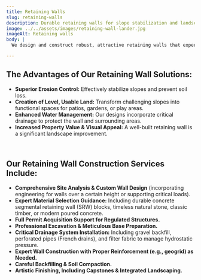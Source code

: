 ```yaml
---
title: Retaining Walls
slug: retaining-walls
description: Durable retaining walls for slope stabilization and landscape enhancement.
image: ../../assets/images/retaining-wall-lander.jpg
imageAlt: Retaining walls
body: |
  We design and construct robust, attractive retaining walls that expertly manage soil, prevent erosion, and create stunning, usable tiers on sloped properties. Whether you need to support a driveway, create a level garden area, or add visual structure to your landscape, our retaining walls combine engineering integrity with aesthetic appeal.

---
```


##  The Advantages of Our Retaining Wall Solutions:

* **Superior Erosion Control:** Effectively stabilize slopes and prevent soil loss.
* **Creation of Level, Usable Land:** Transform challenging slopes into functional spaces for patios, gardens, or play areas.
* **Enhanced Water Management:** Our designs incorporate critical drainage to protect the wall and surrounding areas.
* **Increased Property Value & Visual Appeal:** A well-built retaining wall is a significant landscape improvement.

<br />

## Our Retaining Wall Construction Services Include:

* **Comprehensive Site Analysis & Custom Wall Design** (incorporating engineering for walls over a certain height or supporting critical loads).
* **Expert Material Selection Guidance:** Including durable concrete segmental retaining wall (SRW) blocks, timeless natural stone, classic timber, or modern poured concrete.
* **Full Permit Acquisition Support for Regulated Structures.**
* **Professional Excavation & Meticulous Base Preparation.**
* **Critical Drainage System Installation:** Including gravel backfill, perforated pipes (French drains), and filter fabric to manage hydrostatic pressure.
* **Expert Wall Construction with Proper Reinforcement (e.g., geogrid) as Needed.**
* **Careful Backfilling & Soil Compaction.**
* **Artistic Finishing, Including Capstones & Integrated Landscaping.**